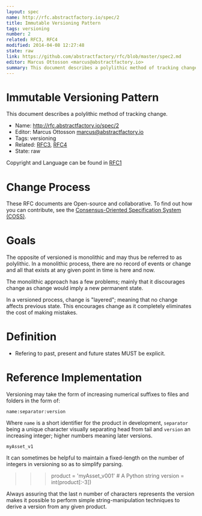 ```yaml
---
layout: spec
name: http://rfc.abstractfactory.io/spec/2
title: Immutable Versioning Pattern
tags: versioning
number: 2
related: RFC3, RFC4
modified: 2014-04-08 12:27:48
state: raw
link: https://github.com/abstractfactory/rfc/blob/master/spec2.md
editor: Marcus Ottosson <marcus@abstractfactory.io>
summary: This document describes a polylithic method of tracking change.
---
```


# Immutable Versioning Pattern

This document describes a polylithic method of tracking change.

* Name: http://rfc.abstractfactory.io/spec/2
* Editor: Marcus Ottosson <marcus@abstractfactory.io>
* Tags: versioning
* Related: [RFC3](http://rfc.abstractfactory.io/spec/3), [RFC4](http://rfc.abstractfactory.io/spec/4)
* State: raw

Copyright and Language can be found in [RFC1](http://rfc.abstractfactory.io/spec/1)

# Change Process

These RFC documents are Open-source and collaborative. To find out how you can contribute, see the [Consensus-Oriented Specification System (COSS)](http://www.digistan.org/spec:1/COSS).

# Goals

The opposite of versioned is monolithic and may thus be referred to as polylithic. In a monolithic process, there are no record of events or change and all that exists at any given point in time is here and now.

The monolithic approach has a few problems; mainly that it discourages change as change would imply a new permanent state.

In a versioned process, change is "layered"; meaning that no change affects previous state. This encourages change as it completely eliminates the cost of making mistakes.

# Definition

* Refering to past, present and future states MUST be explicit.

# Reference Implementation

Versioning may take the form of increasing numerical suffixes to files and folders in the form of:

`name:separator:version`

Where `name` is a short identifier for the product in development, `separator` being a unique character visually separating head from tail and `version` an increasing integer; higher numbers meaning later versions.

`myAsset_v1`

It can sometimes be helpful to maintain a fixed-length on the number of integers in versioning so as to simplify parsing.

>>> product = 'myAsset_v001'  # A Python string
>>> version = int(product[:-3])

Always assuring that the last n number of characters represents the version makes it possible to perform simple string-manipulation techniques to derive a version from any given product.

[Consensus-Oriented Specification System (COSS)]: http://www.digistan.org/spec:1/COSS
[RFC 2119]: http://tools.ietf.org/html/rfc2119
[versioning]: http://en.wikipedia.org/wiki/Software_versioning
